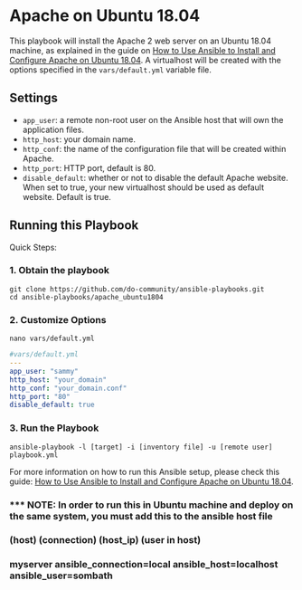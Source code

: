 # Apache on Ubuntu 18.04

This playbook will install the Apache 2 web server on an Ubuntu 18.04 machine, as explained in the guide on [How to Use Ansible to Install and Configure Apache on Ubuntu 18.04](https://www.digitalocean.com/community/tutorials/how-to-use-ansible-to-install-and-set-up-apache-on-ubuntu-18-04). A virtualhost will be created with the options specified in the `vars/default.yml` variable file.

## Settings

- `app_user`: a remote non-root user on the Ansible host that will own the application files.
- `http_host`: your domain name.
- `http_conf`: the name of the configuration file that will be created within Apache.
- `http_port`: HTTP port, default is 80.
- `disable_default`: whether or not to disable the default Apache website. When set to true, your new virtualhost should be used as default website. Default is true.


## Running this Playbook

Quick Steps:

### 1. Obtain the playbook
```shell
git clone https://github.com/do-community/ansible-playbooks.git
cd ansible-playbooks/apache_ubuntu1804
```

### 2. Customize Options

```shell
nano vars/default.yml
```

```yml
#vars/default.yml
---
app_user: "sammy"
http_host: "your_domain"
http_conf: "your_domain.conf"
http_port: "80"
disable_default: true
```

### 3. Run the Playbook

```command
ansible-playbook -l [target] -i [inventory file] -u [remote user] playbook.yml
```

For more information on how to run this Ansible setup, please check this guide: [How to Use Ansible to Install and Configure Apache on Ubuntu 18.04](https://www.digitalocean.com/community/tutorials/how-to-use-ansible-to-install-and-set-up-apache-on-ubuntu-18-04).

### *** NOTE: In order to run this in Ubuntu machine and deploy on the same system, you must add this to the ansible host file
### (host)   (connection)             (host_ip)              (user in host)
### myserver ansible_connection=local ansible_host=localhost ansible_user=sombath